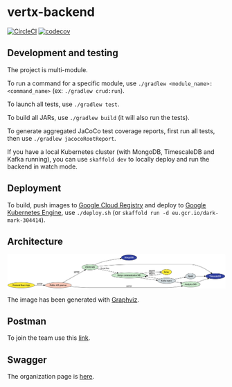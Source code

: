 # vertx-backend

[![CircleCI](https://circleci.com/gh/B-IoT/vertx-backend.svg?style=svg&circle-token=fd177fb3dd3ca232d70bb91cb6a133154a9ad57f)](https://app.circleci.com/pipelines/github/B-IoT) [![codecov](https://codecov.io/gh/B-IoT/vertx-backend/branch/main/graph/badge.svg?token=WU4T7FRLTN)](https://codecov.io/gh/B-IoT/vertx-backend)

## Development and testing

The project is multi-module.

To run a command for a specific module, use `./gradlew <module_name>:<command_name>` (ex: `./gradlew crud:run`).

To launch all tests, use `./gradlew test`.

To build all JARs, use `./gradlew build` (it will also run the tests).

To generate aggregated JaCoCo test coverage reports, first run all tests, then use `./gradlew jacocoRootReport`.

If you have a local Kubernetes cluster (with MongoDB, TimescaleDB and Kafka running), you can use `skaffold dev` to locally deploy and run the backend in watch mode.

## Deployment

To build, push images to [Google Cloud Registry](https://console.cloud.google.com/gcr/images/dark-mark-304414?project=dark-mark-304414&authuser=1) and deploy to [Google Kubernetes Engine](https://console.cloud.google.com/kubernetes/list?authuser=1&project=dark-mark-304414), use `./deploy.sh` (or `skaffold run -d eu.gcr.io/dark-mark-304414`).

## Architecture

![Architecture](documentation/architecture.png 'Backend architecture')

The image has been generated with [Graphviz](http://dreampuf.github.io/GraphvizOnline).

## Postman

To join the team use this [link](https://app.getpostman.com/join-team?invite_code=e075e3eaae3d0cbca574457fee024a1c).

## Swagger

The organization page is [here](https://app.swaggerhub.com/organizations/b-iot).
